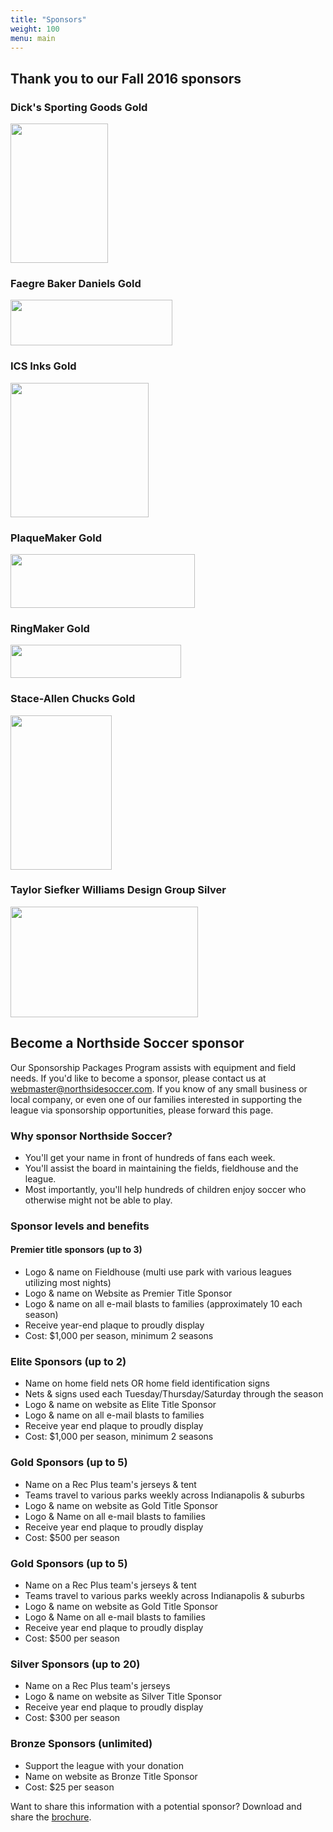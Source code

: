 ```yaml
---
title: "Sponsors" 
weight: 100
menu: main 
---
```


## Thank you to our Fall 2016 sponsors

<div class="row"> <div class="col-md-4"> <div class="panel
    panel-default sponsor"> <div class="panel-heading"> <h3
    class="panel-title"> Dick's Sporting Goods <span class="label
    label-gold-sponsor">Gold</span> </h3> </div> <div
    class="panel-body text-center"> <a
    href="http://app.dcsg.com/couponsheet/?s=319680"> <img
    src="http://dickssportinggoods.sponsorport.com/dks/images/assets/dsg_soccer_280x400.jpg
    " width="156" height="223" /> </a> </div> </div> </div> <div
    class="col-md-4"> <div class="panel panel-default sponsor"> <div
    class="panel-heading"> <h3 class="panel-title"> Faegre Baker
    Daniels <span class="label label-gold-sponsor">Gold</span> </h3>
    </div> <div class="panel-body text-center"> <a
    href="http://www.faegrebd.com/index.aspx"> <img border="0"
    src="/images/faegre-baker-daniels.jpg" width="259" height="73" />
    </a> </div> </div> </div> <div class="col-md-4"> <div class="panel
    panel-default sponsor"> <div class="panel-heading"> <h3
    class="panel-title"> ICS Inks <span class="label
    label-gold-sponsor">Gold</span> </h3> </div> <div
    class="panel-body text-center"> <a href="http://www.icsinks.com/">
    <img border="0" src="/images/icsinks.jpg" width="221" height="215"
    /> </a> </div> </div> </div> <div class="col-md-4"> <div
    class="panel panel-default sponsor"> <div class="panel-heading">
    <h3 class="panel-title"> PlaqueMaker <span class="label
    label-gold-sponsor">Gold</span> </h3> </div> <div
    class="panel-body text-center"> <a
    href="http://www.plaquemaker.com/"> <img border="0"
    src="/images/PlaqueMaker.jpg" width="295" height="86" /> </a>
    </div> </div> </div> <div class="col-md-4"> <div class="panel
    panel-default sponsor"> <div class="panel-heading"> <h3
    class="panel-title"> RingMaker <span class="label
    label-gold-sponsor">Gold</span> </h3> </div> <div
    class="panel-body text-center"> <a
    href="http://www.ringmaker.com/"> <img border="0"
    src="/images/ringmaker.jpg" width="273" height="53" /> </a> </div>
    </div> </div> <div class="col-md-4"> <div class="panel
    panel-default sponsor"> <div class="panel-heading"> <h3
    class="panel-title"> Stace-Allen Chucks <span class="label
    label-gold-sponsor">Gold</span> </h3> </div> <div
    class="panel-body text-center"> <a
    href="http://www.stace-allen.com/"> <img border="0"
    src="/images/StaceAllenChucks.jpg" width="162" height="247" / />
    </a> </div> </div> </div> <div class="col-md-4"> <div class="panel
    panel-default sponsor"> <div class="panel-heading"> <h3
    class="panel-title"> Taylor Siefker Williams Design Group <span
    class="label label-silver-sponsor">Silver</span> </h3> </div> <div
    class="panel-body text-center"> <a
    href="http://www.tswdesigngroup.com/"> <img border="0"
    src="/images/tswdg.jpg" width="300" height="177" /> </a> </div>
    </div> </div> </div>

## Become a Northside Soccer sponsor

Our Sponsorship Packages Program assists with equipment and field
needs.  If you'd like to become a sponsor, please contact us at <a
href="mailto:webmaster@northsidesoccer.com">webmaster@northsidesoccer.com</a>.
If you know of any small business or local company, or even one of our
families interested in supporting the league via sponsorship
opportunities, please forward this page.

### Why sponsor Northside Soccer?

* You'll get your name in front of hundreds of fans each week.
* You'll assist the board in maintaining the fields, fieldhouse and the league.
* Most importantly, you'll help hundreds of children enjoy soccer who
  otherwise might not be able to play.

### Sponsor levels and benefits

#### Premier title sponsors (up to 3)
* Logo & name on Fieldhouse (multi use park with various leagues utilizing most nights)
* Logo & name on Website as Premier Title Sponsor
* Logo & name on all e-mail blasts to families (approximately 10 each season)
* Receive year-end plaque to proudly display
* Cost: $1,000 per season, minimum 2 seasons

### Elite Sponsors (up to 2)
* Name on home field nets OR home field identification signs
* Nets & signs used each Tuesday/Thursday/Saturday through the season
* Logo & name on website as Elite Title Sponsor
* Logo & name on all e-mail blasts to families
* Receive year end plaque to proudly display
* Cost: $1,000 per season, minimum 2 seasons

### Gold Sponsors (up to 5)
* Name on a Rec Plus team's jerseys & tent
* Teams travel to various parks weekly across Indianapolis & suburbs
* Logo & name on website as Gold Title Sponsor
* Logo & Name on all e-mail blasts to families
* Receive year end plaque to proudly display
* Cost: $500 per season

### Gold Sponsors (up to 5)
* Name on a Rec Plus team's jerseys & tent
* Teams travel to various parks weekly across Indianapolis & suburbs
* Logo & name on website as Gold Title Sponsor
* Logo & Name on all e-mail blasts to families
* Receive year end plaque to proudly display
* Cost: $500 per season

### Silver Sponsors (up to 20)
* Name on a Rec Plus team's jerseys
* Logo & name on website as Silver Title Sponsor
* Receive year end plaque to proudly display
* Cost: $300 per season

### Bronze Sponsors (unlimited)
* Support the league with your donation
* Name on website as Bronze Title Sponsor
* Cost: $25 per season

Want to share this information with a potential sponsor? Download and
share the [brochure](/pdf/sponsorship.pdf).
